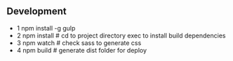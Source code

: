 ## Development

- 1 npm install -g gulp
- 2 npm install # cd to project directory exec to install build dependencies
- 3 npm watch # check sass to generate css
- 4 npm build # generate dist folder for deploy
